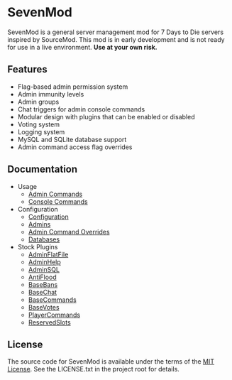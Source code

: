 # SevenMod

SevenMod is a general server management mod for 7 Days to Die servers inspired by SourceMod. This mod is in early development and is not ready for use in a live environment. **Use at your own risk.**

## Features

* Flag-based admin permission system
* Admin immunity levels
* Admin groups
* Chat triggers for admin console commands
* Modular design with plugins that can be enabled or disabled
* Voting system
* Logging system
* MySQL and SQLite database support
* Admin command access flag overrides

## Documentation

* Usage
  * [Admin Commands](https://github.com/SevenMod/SevenMod/wiki/Admin-Commands)
  * [Console Commands](https://github.com/SevenMod/SevenMod/wiki/Console-Commands)
* Configuration
  * [Configuration](https://github.com/SevenMod/SevenMod/wiki/Configuration)
  * [Admins](https://github.com/SevenMod/SevenMod/wiki/Admins)
  * [Admin Command Overrides](https://github.com/SevenMod/SevenMod/wiki/Admin-Command-Overrides)
  * [Databases](https://github.com/SevenMod/SevenMod/wiki/Databases)
* Stock Plugins
  * [AdminFlatFile](https://github.com/SevenMod/SevenMod/wiki/AdminFlatFile)
  * [AdminHelp](https://github.com/SevenMod/SevenMod/wiki/AdminHelp)
  * [AdminSQL](https://github.com/SevenMod/SevenMod/wiki/AdminSQL)
  * [AntiFlood](https://github.com/SevenMod/SevenMod/wiki/AntiFlood)
  * [BaseBans](https://github.com/SevenMod/SevenMod/wiki/BaseBans)
  * [BaseChat](https://github.com/SevenMod/SevenMod/wiki/BaseChat)
  * [BaseCommands](https://github.com/SevenMod/SevenMod/wiki/BaseCommands)
  * [BaseVotes](https://github.com/SevenMod/SevenMod/wiki/BaseVotes)
  * [PlayerCommands](https://github.com/SevenMod/SevenMod/wiki/PlayerCommands)
  * [ReservedSlots](https://github.com/SevenMod/SevenMod/wiki/ReservedSlots)

## License

The source code for SevenMod is available under the terms of the [MIT License](https://github.com/SevenMod/SevenMod/blob/master/LICENSE.txt).
See the LICENSE.txt in the project root for details.